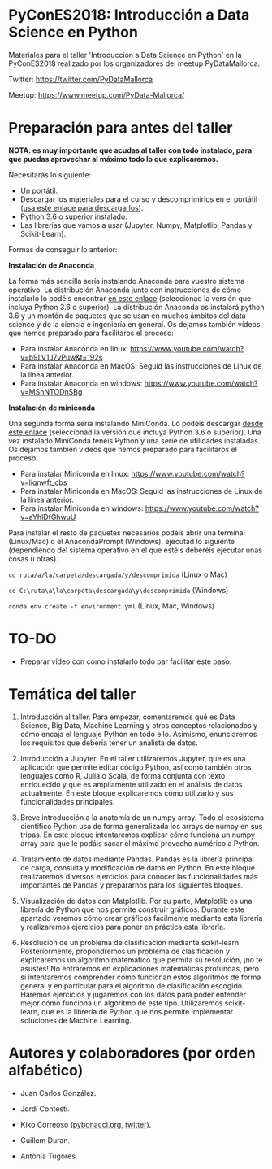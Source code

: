 # PyConES2018: Introducción a Data Science en Python

Materiales para el taller 'Introducción a Data Science en Python' en la PyConES2018 realizado por los organizadores del meetup PyDataMallorca.

Twitter: https://twitter.com/PyDataMallorca

Meetup: https://www.meetup.com/PyData-Mallorca/

# Preparación para antes del taller

**NOTA: es muy importante que acudas al taller con todo instalado, para que puedas aprovechar al máximo todo lo que explicaremos.**

Necesitarás lo siguiente:

* Un portátil.
* Descargar los materiales para el curso y descomprimirlos en el portátil ([usa este enlace para descargarlos](https://github.com/PyDataMallorca/PyConES2018_Introduccion_a_data_science_en_Python/archive/master.zip)).
* Python 3.6 o superior instalado.
* Las librerías que vamos a usar (Jupyter, Numpy, Matplotlib, Pandas y Scikit-Learn).

Formas de conseguir lo anterior:

**Instalación de Anaconda**

La forma más sencilla sería instalando Anaconda para vuestro sistema operativo. La distribución Anaconda junto con instrucciones de cómo instalarlo lo podéis encontrar [en este enlace](https://www.anaconda.com/download/) (seleccionad la versión que incluya Python 3.6 o superior). La distribución Anaconda os instalará python 3.6 y un montón de paquetes que se usan en muchos ámbitos del data science y de la ciencia e ingeniería en general. Os dejamos también vídeos que hemos preparado para facilitaros el proceso:

* Para instalar Anaconda en linux: https://www.youtube.com/watch?v=b9LV1J7vPuw&t=192s
* Para instalar Anaconda en MacOS: Seguid las instrucciones de Linux de la línea anterior.
* Para instalar Anaconda en windows: https://www.youtube.com/watch?v=MSnNTODnSBg

**Instalación de miniconda**

Una segunda forma sería instalando MiniConda. Lo podéis descargar [desde este enlace](https://conda.io/miniconda.html) (seleccionad la versión que incluya Python 3.6 o superior). Una vez instalado MiniConda tenéis Python y una serie de utilidades instaladas. Os dejamos también vídeos que hemos preparado para facilitaros el proceso:

* Para instalar Miniconda en linux: https://www.youtube.com/watch?v=liqnwft_cbs
* Para instalar Miniconda en MacOS: Seguid las instrucciones de Linux de la línea anterior.
* Para instalar Miniconda en windows: https://www.youtube.com/watch?v=aYhlDfGhwuU

Para instalar el resto de paquetes necesarios podéis abrir una terminal (Linux/Mac) o el AnacondaPrompt (Windows), ejecutad lo siguiente (dependiendo del sistema operativo en el que estéis deberéis ejecutar unas cosas u otras).

`cd ruta/a/la/carpeta/descargada/y/descomprimida` (Linux o Mac)

`cd C:\ruta\a\la\carpeta\descargada\y\descomprimida` (Windows)

`conda env create -f environment.yml` (Linux, Mac, Windows)

# TO-DO

* Preparar vídeo con cómo instalarlo todo par facilitar este paso.

# Temática del taller

1. Introducción al taller. Para empezar, comentaremos qué es Data Science, Big Data, Machine Learning y otros conceptos relacionados y cómo encaja el lenguaje Python en todo ello. Asimismo, enunciaremos los requisitos que debería tener un analista de datos.

2. Introducción a Jupyter. En el taller utilizaremos Jupyter, que es una aplicación que permite editar código Python, así como también otros lenguajes como R, Julia o Scala, de forma conjunta con texto enriquecido y que es ampliamente utilizado en el análisis de datos actualmente. En este bloque explicaremos cómo utilizarlo y sus funcionalidades principales.

3. Breve introducción a la anatomía de un numpy array. Todo el ecosistema científico Python usa de forma generalizada los arrays de numpy en sus tripas. En este bloque intentaremos explicar cómo funciona un numpy array para que le podáis sacar el máximo provecho numérico a Python.

4. Tratamiento de datos mediante Pandas. Pandas es la librería principal de carga, consulta y modificación de datos en Python. En este bloque realizaremos diversos ejercicios para conocer las funcionalidades más importantes de Pandas y prepararnos para los siguientes bloques.

5. Visualización de datos con Matplotlib. Por su parte, Matplotlib es una librería de Python que nos permite construir gráficos. Durante este apartado veremos cómo crear gráficos fácilmente mediante esta librería y realizaremos ejercicios para poner en práctica esta librería.

6. Resolución de un problema de clasificación mediante scikit-learn. Posteriormente, propondremos un problema de clasificación y explicaremos un algoritmo matemático que permita su resolución, ¡no te asustes! No entraremos en explicaciones matemáticas profundas, pero sí intentaremos comprender cómo funcionan estos algoritmos de forma general y en particular para el algoritmo de clasificación escogido. Haremos ejercicios y jugaremos con los datos para poder entender mejor cómo funciona un algoritmo de este tipo. Utilizaremos scikit-learn, que es la librería de Python que nos permite implementar soluciones de Machine Learning.

# Autores y colaboradores (por orden alfabético)

* Juan Carlos González.

* Jordi Contestí.

* Kiko Correoso ([pybonacci.org](https://pybonacci.org), [twitter](https://twitter.com/Pybonacci)).

* Guillem Duran.

* Antònia Tugores.
